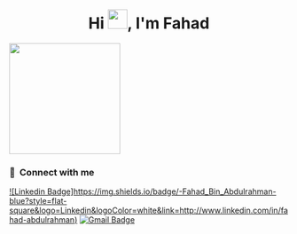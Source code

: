 <h1 align="center">Hi <img src="https://media.giphy.com/media/hvRJCLFzcasrR4ia7z/giphy.gif" width="35">, I'm Fahad</h1>

 <img align='center' src='https://user-images.githubusercontent.com/5713670/87202985-820dcb80-c2b6-11ea-9f56-7ec461c497c3.gif' width='200"'>
 

### :link: &nbsp;Connect with me
[![Linkedin Badge]https://img.shields.io/badge/-Fahad_Bin_Abdulrahman-blue?style=flat-square&logo=Linkedin&logoColor=white&link=http://www.linkedin.com/in/fahad-abdulrahman)](http://www.linkedin.com/in/fahad-abdulrahman) 
[![Gmail Badge](https://img.shields.io/badge/-Fahad.Bandar@outlook.com-0078D4?style=flat&logo=microsoft-outlook&logoColor=white&link=mailto:Fahad.Bandar@outlook.com)](mailto:Fahad.Bandar@outlook.com.com)

